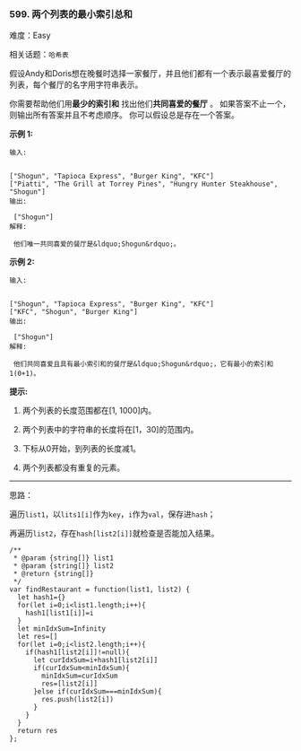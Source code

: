### 599. 两个列表的最小索引总和

难度：Easy

相关话题：`哈希表`

假设Andy和Doris想在晚餐时选择一家餐厅，并且他们都有一个表示最喜爱餐厅的列表，每个餐厅的名字用字符串表示。



你需要帮助他们用**最少的索引和** 找出他们**共同喜爱的餐厅** 。 如果答案不止一个，则输出所有答案并且不考虑顺序。 你可以假设总是存在一个答案。



**示例 1:** 





```
输入:


["Shogun", "Tapioca Express", "Burger King", "KFC"]
["Piatti", "The Grill at Torrey Pines", "Hungry Hunter Steakhouse", "Shogun"]
输出:

 ["Shogun"]
解释:

 他们唯一共同喜爱的餐厅是&ldquo;Shogun&rdquo;。

```


**示例 2:** 





```
输入:


["Shogun", "Tapioca Express", "Burger King", "KFC"]
["KFC", "Shogun", "Burger King"]
输出:

 ["Shogun"]
解释:

 他们共同喜爱且具有最小索引和的餐厅是&ldquo;Shogun&rdquo;，它有最小的索引和1(0+1)。

```


**提示:** 




1. 两个列表的长度范围都在[1, 1000]内。

2. 两个列表中的字符串的长度将在[1，30]的范围内。

3. 下标从0开始，到列表的长度减1。

4. 两个列表都没有重复的元素。






-----

思路：

遍历`list1`，以`lits1[i]`作为`key`，`i`作为`val`，保存进`hash`；

再遍历`list2`，存在`hash[list2[i]]`就检查是否能加入结果。


```
/**
 * @param {string[]} list1
 * @param {string[]} list2
 * @return {string[]}
 */
var findRestaurant = function(list1, list2) {
  let hash1={}
  for(let i=0;i<list1.length;i++){
    hash1[list1[i]]=i
  }
  let minIdxSum=Infinity
  let res=[]
  for(let i=0;i<list2.length;i++){
    if(hash1[list2[i]]!=null){
      let curIdxSum=i+hash1[list2[i]]
      if(curIdxSum<minIdxSum){
        minIdxSum=curIdxSum
        res=[list2[i]]
      }else if(curIdxSum===minIdxSum){
        res.push(list2[i])
      }
    }
  }
  return res
};



```

